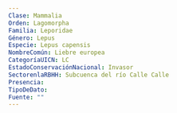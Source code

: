 ```yaml
---
Clase: Mammalia
Orden: Lagomorpha
Familia: Leporidae
Género: Lepus
Especie: Lepus capensis
NombreComún: Liebre europea
CategoríaUICN: LC
EstadoConservaciónNacional: Invasor
SectorenlaRBHH: Subcuenca del río Calle Calle
Presencia: 
TipoDeDato: 
Fuente: ""
---
```

